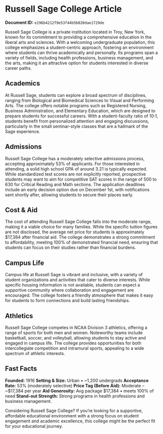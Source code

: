 # Russell Sage College Article

**Document ID:** `e196b4212f9e53f44b5b020dae1729de`

Russell Sage College is a private institution located in Troy, New York, known for its commitment to providing a comprehensive education in the liberal arts and sciences. With a welcoming undergraduate population, this college emphasizes a student-centric approach, fostering an environment where students can thrive academically and personally. Its programs span a variety of fields, including health professions, business management, and the arts, making it an attractive option for students interested in diverse career paths.

## Academics
At Russell Sage, students can explore a broad spectrum of disciplines, ranging from Biological and Biomedical Sciences to Visual and Performing Arts. The college offers notable programs such as Registered Nursing, Business Administration, and Elementary Education, which are designed to prepare students for successful careers. With a student-faculty ratio of 10:1, students benefit from personalized attention and engaging discussions, particularly in the small seminar-style classes that are a hallmark of the Sage experience.

## Admissions
Russell Sage College has a moderately selective admissions process, accepting approximately 53% of applicants. For those interested in attending, a solid high school GPA of around 3.21 is typically expected. While standardized test scores are not explicitly reported, prospective students may want to aim for competitive SAT scores in the range of 500 to 630 for Critical Reading and Math sections. The application deadlines include an early decision option due on December 1st, with notifications sent shortly after, allowing students to secure their places early.

## Cost & Aid
The cost of attending Russell Sage College falls into the moderate range, making it a viable choice for many families. While the specific tuition figures are not disclosed, the average net price for students is approximately $17,384 after financial aid. The college demonstrates a strong commitment to affordability, meeting 100% of demonstrated financial need, ensuring that students can focus on their studies rather than financial burdens.

## Campus Life
Campus life at Russell Sage is vibrant and inclusive, with a variety of student organizations and activities that cater to diverse interests. While specific housing information is not available, students can expect a supportive community where collaboration and engagement are encouraged. The college fosters a friendly atmosphere that makes it easy for students to form connections and build lasting friendships.

## Athletics
Russell Sage College competes in NCAA Division 3 athletics, offering a range of sports for both men and women. Noteworthy teams include basketball, soccer, and volleyball, allowing students to stay active and engaged in campus life. The college provides opportunities for both intercollegiate competition and intramural sports, appealing to a wide spectrum of athletic interests.

## Fast Facts
**Founded:** 1916
**Setting & Size:** Urban • ~1,200 undergrads
**Acceptance Rate:** 53% (moderately selective)
**Price Tag (Before Aid):** Moderate – ~$17,384 per year
**Aid Generosity:** Avg package $17,384 • meets 100% of need
**Stand-out Strength:** Strong programs in health professions and business management.

Considering Russell Sage College? If you’re looking for a supportive, affordable educational environment with a strong focus on student engagement and academic excellence, this college might be the perfect fit for your educational journey.
